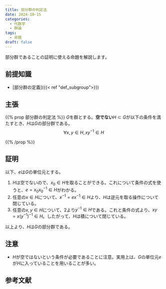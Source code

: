```yaml
---
title: 部分群の判定法
date: 2024-10-15
categories:
  - 代数学
  - 群論
tags:
  - 命題
draft: false
---
```


部分群であることの証明に使える命題を解説します。

<!--more-->

## 前提知識

- [部分群の定義]({{< ref "def_subgroup">}})

## 主張

{{% prop 部分群の判定法 %}}
$G$を群とする。**空でない**$H \subset G$が以下の条件を満たすとき、$H$は$G$の部分群である。
$$\forall x, y \in H, x y^{-1} \in H$$

{{% /prop %}}

## 証明

以下、$e$は$G$の単位元とする。

1. $H$は空でないので、$x_0 \in H$を取ることができる。これについて条件の式を使うと、$e = x_0 x_0^{-1} \in H$がわかる。
2. 任意の$x \in H$について、$x^{-1} = e x^{-1} \in H$より、$H$は逆元を取る操作について閉じている。
3. 任意の$x, y \in H$について、2より$y^{-1} \in H$である。これと条件の式より、$xy = x (y^{-1})^{-1} \in H$。したがって、$H$は積について閉じている。

以上より、$H$は$G$の部分群である。

## 注意

- $H$が空ではないという条件が必要であることに注意。実用上は、$G$の単位元$e$が$H$に入っていることを用いることが多い。

## 参考文献
